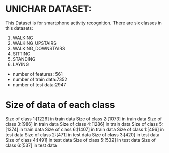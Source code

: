 # UNICHAR DATASET:
This Dataset is for smartphone activity recognition.
There are six classes in this datasets:
1. WALKING
2. WALKING_UPSTAIRS
3. WALKING_DOWNSTAIRS
4. SITTING
5. STANDING
6. LAYING
* number of features: 561
* number of train data:7352
* number of test data:2947
# Size of data of each class
Size of class 1:[1226] in train data
Size of class 2:[1073] in train data
Size of class 3:[986] in train data
Size of class 4:[1286] in train data
Size of class 5:[1374] in train data
Size of class 6:[1407] in train data
Size of class 1:[496] in test data
Size of class 2:[471] in test data
Size of class 3:[420] in test data
Size of class 4:[491] in test data
Size of class 5:[532] in test data
Size of class 6:[537] in test data